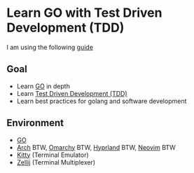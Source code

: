 # Learn GO with Test Driven Development (TDD)
I am using the following [guide](https://quii.gitbook.io/learn-go-with-tests)

## Goal
- Learn [GO](https://go.dev/) in depth
- Learn [Test Driven Development (TDD)](https://en.wikipedia.org/wiki/Test-driven_development)
- Learn best practices for golang and software development

## Environment
- [GO](https://go.dev/)
- [Arch](https://archlinux.org/) BTW, [Omarchy](http://omarchy.org/) BTW, [Hyprland](https://hypr.land/) BTW, [Neovim](https://neovim.io/) BTW
- [Kitty](https://sw.kovidgoyal.net/kitty/) (Terminal Emulator)
- [Zellij](https://zellij.dev/) (Terminal Multiplexer)

